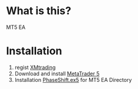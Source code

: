 # What is this?

MT5 EA

# Installation

1. regist <a href="https://clicks.affstrack.com/c?c=574014&l=ja&p=0">XMtrading</a>
1. Download and install <a href="https://clicks.affstrack.com/c?c=574014&l=en&p=4">MetaTrader 5</a>
1. Installation [PhaseShift.ex5](PhaseShift.ex5) for MT5 EA Directory
